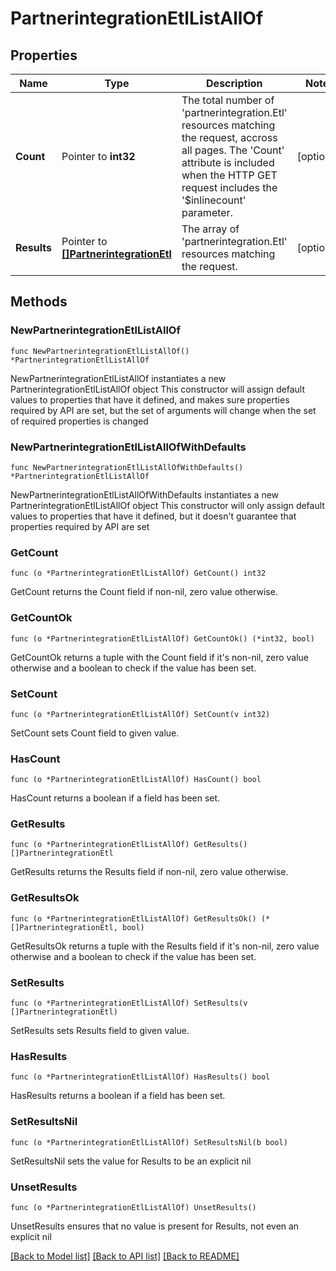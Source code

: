 # PartnerintegrationEtlListAllOf

## Properties

Name | Type | Description | Notes
------------ | ------------- | ------------- | -------------
**Count** | Pointer to **int32** | The total number of &#39;partnerintegration.Etl&#39; resources matching the request, accross all pages. The &#39;Count&#39; attribute is included when the HTTP GET request includes the &#39;$inlinecount&#39; parameter. | [optional] 
**Results** | Pointer to [**[]PartnerintegrationEtl**](PartnerintegrationEtl.md) | The array of &#39;partnerintegration.Etl&#39; resources matching the request. | [optional] 

## Methods

### NewPartnerintegrationEtlListAllOf

`func NewPartnerintegrationEtlListAllOf() *PartnerintegrationEtlListAllOf`

NewPartnerintegrationEtlListAllOf instantiates a new PartnerintegrationEtlListAllOf object
This constructor will assign default values to properties that have it defined,
and makes sure properties required by API are set, but the set of arguments
will change when the set of required properties is changed

### NewPartnerintegrationEtlListAllOfWithDefaults

`func NewPartnerintegrationEtlListAllOfWithDefaults() *PartnerintegrationEtlListAllOf`

NewPartnerintegrationEtlListAllOfWithDefaults instantiates a new PartnerintegrationEtlListAllOf object
This constructor will only assign default values to properties that have it defined,
but it doesn't guarantee that properties required by API are set

### GetCount

`func (o *PartnerintegrationEtlListAllOf) GetCount() int32`

GetCount returns the Count field if non-nil, zero value otherwise.

### GetCountOk

`func (o *PartnerintegrationEtlListAllOf) GetCountOk() (*int32, bool)`

GetCountOk returns a tuple with the Count field if it's non-nil, zero value otherwise
and a boolean to check if the value has been set.

### SetCount

`func (o *PartnerintegrationEtlListAllOf) SetCount(v int32)`

SetCount sets Count field to given value.

### HasCount

`func (o *PartnerintegrationEtlListAllOf) HasCount() bool`

HasCount returns a boolean if a field has been set.

### GetResults

`func (o *PartnerintegrationEtlListAllOf) GetResults() []PartnerintegrationEtl`

GetResults returns the Results field if non-nil, zero value otherwise.

### GetResultsOk

`func (o *PartnerintegrationEtlListAllOf) GetResultsOk() (*[]PartnerintegrationEtl, bool)`

GetResultsOk returns a tuple with the Results field if it's non-nil, zero value otherwise
and a boolean to check if the value has been set.

### SetResults

`func (o *PartnerintegrationEtlListAllOf) SetResults(v []PartnerintegrationEtl)`

SetResults sets Results field to given value.

### HasResults

`func (o *PartnerintegrationEtlListAllOf) HasResults() bool`

HasResults returns a boolean if a field has been set.

### SetResultsNil

`func (o *PartnerintegrationEtlListAllOf) SetResultsNil(b bool)`

 SetResultsNil sets the value for Results to be an explicit nil

### UnsetResults
`func (o *PartnerintegrationEtlListAllOf) UnsetResults()`

UnsetResults ensures that no value is present for Results, not even an explicit nil

[[Back to Model list]](../README.md#documentation-for-models) [[Back to API list]](../README.md#documentation-for-api-endpoints) [[Back to README]](../README.md)


